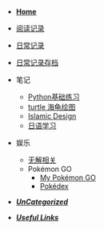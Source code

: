 * [**Home**]()

* [阅读记录](./blog/reading)
* [日常记录](./blog/timeline)
* [日常记录存档](./blog/timeline_arxiv)

* 笔记
    * [Python基础练习](./note/py/pydoc) 
	* [turtle 海龟绘图](./note/py/turtle-graphics) 
    * [Islamic Design](./note/islamic-design)
    * [日语学习](./note/language/japanese)
* 娱乐
    * [无解相关](./archive/fandom-unresolved)
    * Pokémon GO
        - [My Pokémon GO](./pokemongo/mypokemongo)
        - [Pokédex](./pokemongo/pokedex)
* [***UnCategorized***](./blog/uncategorized)
	
* [***Useful Links***](./blog/links)

<!-- 20210305-->

